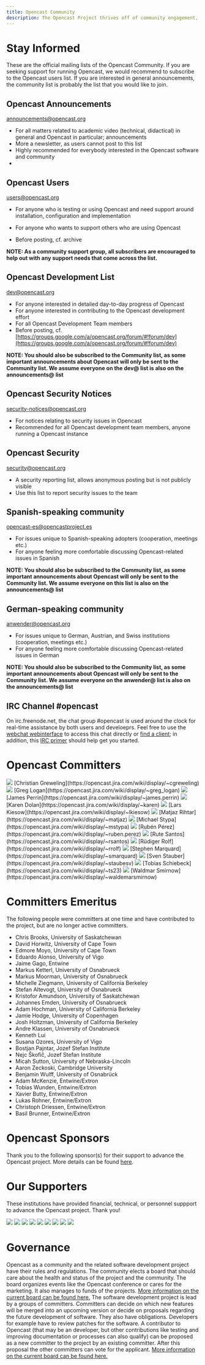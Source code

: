 ```yaml
---
title: Opencast Community
description: The Opencast Project thrives off of community engagement, sharing and contributions. It’s a community of institutions, individuals, and corporate organizations interested in open media for learning. Opencast was created to solve the need identified with academic institutions to run an affordable, flexible and enterprise-ready video management systems, and has grown into a robust community of innovators worldwide.
---
```


# Stay Informed
These are the official mailing lists of the Opencast Community. If you are seeking support for running Opencast, we would recommend to subscribe to the Opencast users list. If you are interested in general announcements, the community list is probably the list that you would like to join.

## Opencast Announcements
[announcements@opencast.org](announcements@opencast.org)

- For all matters related to academic video (technical, didactical) in general and Opencast in particular; announcements
- More a newsletter, as users cannot post to this list
- Highly recommended for everybody interested in the Opencast software and community
- 

## Opencast Users
[users@opencast.org](users@opencast.org)

- For anyone who is testing or using Opencast and need support around installation, configuration and implementation

- For anyone who wants to support others who are using Opencast
- Before posting, cf. archive

**NOTE: As a community support group, all subscribers are encouraged to help out with any support needs that come across the list.**

## Opencast Development List
[dev@opencast.org](dev@opencast.org)

- For anyone interested in detailed day-to-day progress of Opencast
- For anyone interested in contributing to the Opencast development effort
- For all Opencast Development Team members
- Before posting, cf. [https://groups.google.com/a/opencast.org/forum/#!forum/dev](https://groups.google.com/a/opencast.org/forum/#!forum/dev)

**NOTE: You should also be subscribed to the Community list, as some important announcements about Opencast will only be sent to the Community list. We assume everyone on the dev@ list is also on the announcements@ list**

## Opencast Security Notices
[security-notices@opencast.org](security-notices@opencast.org)

- For notices relating to security issues in Opencast
- Recommended for all Opencast development team members, anyone running a Opencast instance

## Opencast Security
[security@opencast.org](security@opencast.org)

- A security reporting list, allows anonymous posting but is not publicly visible
- Use this list to report security issues to the team

## Spanish-speaking community
[opencast-es@opencastproject.es](opencast-es@opencastproject.es)

- For issues unique to Spanish-speaking adopters (cooperation, meetings etc.)
- For anyone feeling more comfortable discussing Opencast-related issues in Spanish

**NOTE: You should also be subscribed to the Community list, as some important announcements about Opencast will only be sent to the Community list. We assume everyone on this list is also on the announcements@ list**

## German-speaking community
[anwender@opencast.org](anwender@opencast.orgs)

- For issues unique to German, Austrian, and Swiss institutions (cooperation, meetings etc.)
- For anyone feeling more comfortable discussing Opencast-related issues in German

**NOTE: You should also be subscribed to the Community list, as some important announcements about Opencast will only be sent to the Community list. We assume everyone on the anwender@ list is also on the announcements@ list**

## IRC Channel #opencast
On irc.freenode.net, the chat group #opencast is used around the clock for real-time assistance by both users and develoeprs.
Feel free to use the [webchat webinterface](http://webchat.freenode.net/?channels=opencast) to access this chat directly or [find a client](https://en.wikipedia.org/wiki/Comparison_of_Internet_Relay_Chat_clientst); in addition, this [IRC primer](http://www.irchelp.org/irchelp/ircprimer.html) should help get you started.

# Opencast Committers

<img class="feature-image-left" src="https://opencast.jira.com/wiki/images/icons/user_bw_16.gif">
[Christian Greweling](https://opencast.jira.com/wiki/display/~cgreweling)

<img class="feature-image-left" src="https://opencast.jira.com/wiki/images/icons/user_bw_16.gif">
[Greg Logan](https://opencast.jira.com/wiki/display/~greg_logan)

<img class="feature-image-left" src="https://opencast.jira.com/wiki/images/icons/user_bw_16.gif">
[James Perrin](https://opencast.jira.com/wiki/display/~james.perrin)

<img class="feature-image-left" src="https://opencast.jira.com/wiki/images/icons/user_bw_16.gif">
[Karen Dolan](https://opencast.jira.com/wiki/display/~karen)

<img class="feature-image-left" src="https://opencast.jira.com/wiki/images/icons/user_bw_16.gif">
[Lars Kiesow](https://opencast.jira.com/wiki/display/~lkiesow)

<img class="feature-image-left" src="https://opencast.jira.com/wiki/images/icons/user_bw_16.gif">
[Matjaz Rihtar](https://opencast.jira.com/wiki/display/~matjaz)

<img class="feature-image-left" src="https://opencast.jira.com/wiki/images/icons/user_bw_16.gif">
[Michael Stypa](https://opencast.jira.com/wiki/display/~mstypa)

<img class="feature-image-left" src="https://opencast.jira.com/wiki/images/icons/user_bw_16.gif">
[Rubén Pérez](https://opencast.jira.com/wiki/display/~ruben.perez)

<img class="feature-image-left" src="https://opencast.jira.com/wiki/images/icons/user_bw_16.gif">
[Rute Santos](https://opencast.jira.com/wiki/display/~rsantos)

<img class="feature-image-left" src="https://opencast.jira.com/wiki/images/icons/user_bw_16.gif">
[Rüdiger Rolf](https://opencast.jira.com/wiki/display/~rrolf)

<img class="feature-image-left" src="https://opencast.jira.com/wiki/images/icons/user_bw_16.gif">
[Stephen Marquard](https://opencast.jira.com/wiki/display/~smarquard)

<img class="feature-image-left" src="https://opencast.jira.com/wiki/images/icons/user_bw_16.gif">
[Sven Stauber](https://opencast.jira.com/wiki/display/~staubesv)

<img class="feature-image-left" src="https://opencast.jira.com/wiki/images/icons/user_bw_16.gif">
[Tobias Schiebeck](https://opencast.jira.com/wiki/display/~ts23)

<img class="feature-image-left" src="https://opencast.jira.com/wiki/images/icons/user_bw_16.gif">
[Waldmar Smirnow](https://opencast.jira.com/wiki/display/~waldemarsmirnow)

# Committers Emeritus
The following people were committers at one time and have contributed to the project, but are no longer active committers.

- Chris Brooks, University of Saskatchewan
- David Horwitz, University of Cape Town
- Edmore Moyo, University of Cape Town
- Eduardo Alonso, University of Vigo
- Jaime Gago, Entwine
- Markus Ketterl, University of Osnabrueck
- Markus Moorman, University of Osnabrueck
- Michelle Ziegmann, University of California Berkeley
- Stefan Altevogt, University of Osnabrueck
- Kristofor Amundson, University of Saskatchewan
- Johannes Emden, University of Osnabrueck
- Adam Hochman, University of California Berkeley
- Jamie Hodge, University of Copenhagen
- Josh Holtzman, University of California Berkeley
- Andre Klassen, University of Osnabrueck
- Kenneth Lui
- Susana Ozores, University of Vigo
- Bostjan Pajntar, Jozef Stefan Institute
- Nejc Škofič, Jozef Stefan Institute
- Micah Sutton, University of Nebraska-Lincoln
- Aaron Zeckoski, Cambridge University
- Benjamin Wulff, University of Osnabrück
- Adam McKenzie, Entwine/Extron
- Tobias Wunden, Entwine/Extron
- Xavier Butty, Entwine/Extron
- Lukas Rohner, Entwine/Extron
- Christoph Driessen, Entwine/Extron
- Basil Brunner, Entwine/Extron

# Opencast Sponsors
Thank you to the following sponsor(s) for their support to advance the Opencast project. More details can be found [here](http://www.opencast.org/sponsors).

# Our Supporters
These institutions have provided financial, technical, or personnel suppport to advance the Opencast project. Thank you!


<img class="feature-image-left" src="http://www.opencast.org/wp-content/uploads/2016/09/eth-logo1.png">
<img class="feature-image-left" src="http://www.opencast.org/wp-content/uploads/2015/03/osnabruk.png">
<img class="feature-image-left" src="http://www.opencast.org/wp-content/uploads/2018/01/Switch600x400.jpg">
<img class="feature-image-left" src="http://www.opencast.org/wp-content/uploads/2016/09/logo-university-of-manchester.png">
<img class="feature-image-left" src="http://www.opencast.org/wp-content/uploads/2015/03/blindside.png">
<img class="feature-image-left" src="http://www.opencast.org/wp-content/uploads/2018/01/Valencia600x400.jpg">
<img class="feature-image-left" src="http://www.opencast.org/wp-content/uploads/2017/07/UCT-round-logo.png">
<img class="feature-image-left" src="http://www.opencast.org/wp-content/uploads/2015/03/jira.png">
<img class="feature-image-left" src="http://www.opencast.org/wp-content/uploads/2018/01/Harvard600x400.jpg">

# Governance

Opencast as a community and the related software development project have their rules and regulations.
The community elects a board that should care about the health and status of the project and the community. The board organizes events like the Opencast conference or cares for the marketing. It also manages to funds of the projects.
[More information on the current board can be found here.](http://www.opencast.org/community/opencast-board)
The software development project is lead by a groups of committers. Committers can decide on which new features will be merged into an upcoming version or decide on proposals regarding the future development of software. They also have obligations. Developers for example have to review patches for the software.
A contributor to Opencast (that may be an developer, but other contributions like testing and improving documentation or processes can also qualify) can be proposed as a new committer to the project by an existing committer. After this proposal the other committers can vote for the applicant.
[More information on the current board can be found here.](http://www.opencast.org/community/governance)